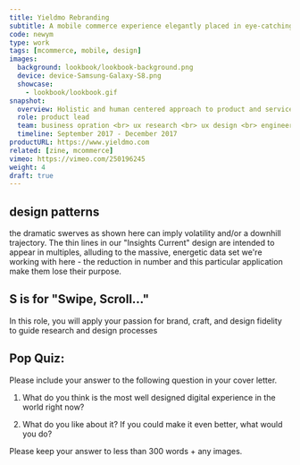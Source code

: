 ```yaml
---
title: Yieldmo Rebranding
subtitle: A mobile commerce experience elegantly placed in eye-catching, interactive brand context that helps product showcase and drives user engagement. 
code: newym
type: work
tags: [mcommerce, mobile, design]
images:
  background: lookbook/lookbook-background.png
  device: device-Samsung-Galaxy-S8.png
  showcase: 
    - lookbook/lookbook.gif
snapshot:
  overview: Holistic and human centered approach to product and service design, from research and insight generation to concept to deliverable.
  role: product lead
  team: business opration <br> ux research <br> ux design <br> engineering <br> a/b testing <br> data insights
  timeline: September 2017 - December 2017
productURL: https://www.yieldmo.com
related: [zine, mcommerce]
vimeo: https://vimeo.com/250196245
weight: 4
draft: true
---
```



## design patterns

the dramatic swerves as shown here can imply volatility and/or a downhill trajectory. The thin lines in our "Insights Current" design are intended to appear in multiples, alluding to the massive, energetic data set we're working with here - the reduction in number and this particular application make them lose their purpose.

## S is for "Swipe, Scroll..."

In this role, you will apply your passion for brand, craft, and design fidelity to guide research and design processes

## Pop Quiz:

Please include your answer to the following question in your cover letter.

1. What do you think is the most well designed digital experience in the world right now?

2. What do you like about it? If you could make it even better, what would you do?

Please keep your answer to less than 300 words + any images.
